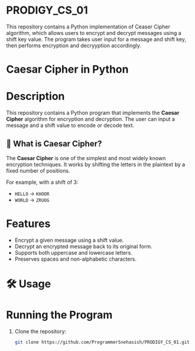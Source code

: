 # PRODIGY_CS_01
This repository contains a Python implementation of Ceaser Cipher algorithm, which allows users to encrypt and decrypt messages using a shift key value. The program takes user input for a message and shift key, then performs encryption and decryyption accordingly.

# Caesar Cipher in Python

# Description
This repository contains a Python program that implements the **Caesar Cipher** algorithm for encryption and decryption. The user can input a message and a shift value to encode or decode text.

## 🔑 What is Caesar Cipher?
The **Caesar Cipher** is one of the simplest and most widely known encryption techniques. It works by shifting the letters in the plaintext by a fixed number of positions.

For example, with a shift of 3:
- `HELLO` → `KHOOR`
- `WORLD` → `ZRUOG`

# Features
- Encrypt a given message using a shift value.
- Decrypt an encrypted message back to its original form.
- Supports both uppercase and lowercase letters.
- Preserves spaces and non-alphabetic characters.

# 🛠 Usage
# Running the Program
1. Clone the repository:
   ```bash
   git clone https://github.com/ProgrammerSnehasish/PRODIGY_CS_01.git
